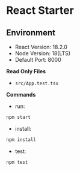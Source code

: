 # React Starter

## Environment

- React Version: 18.2.0
- Node Version: 18(LTS)
- Default Port: 8000

**Read Only Files**

- `src/App.test.tsx`

**Commands**

- run:

```bash
npm start
```

- install:

```bash
npm install
```

- test:

```bash
npm test
```
